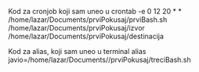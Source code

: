 Kod za cronjob koji sam uneo u crontab -e
0 12 20 * * /home/lazar/Documents/prviPokusaj/prviBash.sh /home/lazar/Documents/prviPokusaj/izvor /home/lazar/Documents/prviPokusaj/destinacija

Kod za alias, koji sam uneo u terminal
alias javio=/home/lazar/Documents//prviPokusaj/treciBash.sh




